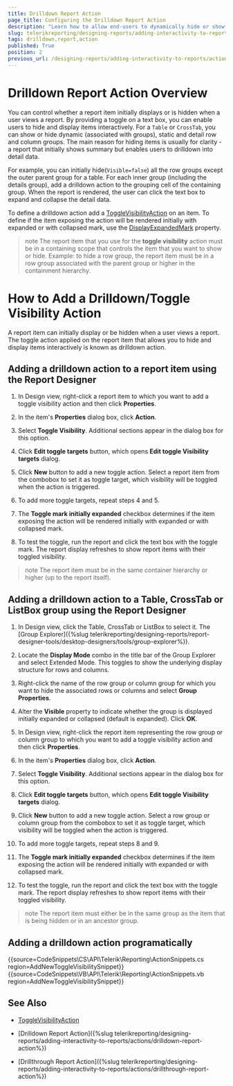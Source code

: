 ```yaml
---
title: Drilldown Report Action
page_title: Configuring the Drilldown Report Action 
description: "Learn how to allow end-users to dynamically hide or show report content through the Drilldown Interactive Report Action."
slug: telerikreporting/designing-reports/adding-interactivity-to-reports/actions/drilldown-report-action
tags: drilldown,report,action
published: True
position: 2
previous_url: /designing-reports/adding-interactivity-to-reports/actions/how-to/how-to-add-a-drilldown-toggle-visibility-action, /designing-reports-interactivity-drill-down, /designing-reports-interactivity-how-to-add-drilldown-action 
---
```


# Drilldown Report Action Overview

You can control whether a report item initially displays or is hidden when a user views a report. By providing a toggle on a text box, you can enable users to hide and display items interactively. For a `Table` or `CrossTab`, you can show or hide dynamic (associated with groups), static and detail row and column groups. The main reason for hiding items is usually for clarity - a report that initially shows summary but enables users to drilldown into detail data. 

For example, you can initially hide(`Visible=false`) all the row groups except the outer parent group for a table. For each inner group (including the details group), add a drilldown action to the grouping cell of the containing group. When the report is rendered, the user can click the text box to expand and collapse the detail data. 

To define a drilldown action add a [ToggleVisibilityAction](/api/Telerik.Reporting.ToggleVisibilityAction) on an item. To define if the item exposing the action will be rendered initially with expanded or with collapsed mark, use the [DisplayExpandedMark](/api/Telerik.Reporting.ToggleVisibilityAction#Telerik_Reporting_ToggleVisibilityAction_DisplayExpandedMark) property. 

>note The report item that you use for the __toggle visibility__ action must be in a containing scope that controls the item that you want to show or hide. Example: to hide a row group, the report item must be in a row group associated with the parent group or higher in the containment hierarchy. 

# How to Add a Drilldown/Toggle Visibility Action

A report item can initially display or be hidden when a user views a report. The toggle action applied on the report item that allows you to hide and display items interactively is known as drilldown action.

## Adding a drilldown action to a report item using the Report Designer

1. In Design view, right-click a report item to which you want to add a toggle visibility action and then click __Properties__.

1. In the item's __Properties__  dialog box, click __Action__.

1. Select __Toggle Visibility__. Additional sections appear in the dialog box for this option.

1. Click __Edit toggle targets__  button, which opens __Edit toggle Visibility targets__  dialog.

1. Click __New__  button to add a new toggle action. Select a report item from the combobox to set it as toggle target, which visibility will be toggled when the action is triggered.

1. To add more toggle targets, repeat steps 4 and 5.

1. The __Toggle mark initially expanded__  checkbox determines if the item exposing the action will be rendered initially with expanded or with collapsed mark.

1. To test the toggle, run the report and click the text box with the toggle mark. The report display refreshes to show report items with their toggled visibility.

>note The report item must be in the same container hierarchy or higher (up to the report itself).


## Adding a drilldown action to a Table, CrossTab or ListBox group using the Report Designer

1. In Design view, click the Table, CrossTab or ListBox to select it. The [Group Explorer]({%slug telerikreporting/designing-reports/report-designer-tools/desktop-designers/tools/group-explorer%}).

1. Locate the __Display Mode__  combo in the title bar of the Group Explorer and select Extended Mode. This toggles to show the underlying display structure for rows and columns.

1. Right-click the name of the row group or column group for which you want to hide the associated rows or columns and select __Group Properties__.

1. Alter the __Visible__  property to indicate whether the group is displayed initially expanded or collapsed (default is expanded). Click __OK__.

1. In Design view, right-click the report item representing the row group or column group to which you want to add a toggle visibility action and then click __Properties__.

1. In the item's __Properties__  dialog box, click __Action__.

1. Select __Toggle Visibility__. Additional sections appear in the dialog box for this option.

1. Click __Edit toggle targets__  button, which opens __Edit toggle Visibility targets__  dialog.

1. Click __New__  button to add a new toggle action. Select a row group or column group from the combobox to set it as toggle target, which visibility will be toggled when the action is triggered.

1. To add more toggle targets, repeat steps 8 and 9.

1. The __Toggle mark initially expanded__  checkbox determines if the item exposing the action will be rendered initially with expanded or with collapsed mark.

1. To test the toggle, run the report and click the text box with the toggle mark. The report display refreshes to show report items with their toggled visibility.

>note The report item must either be in the same group as the item that is being hidden or in an ancestor group.


## Adding a drilldown action programatically

{{source=CodeSnippets\CS\API\Telerik\Reporting\ActionSnippets.cs region=AddNewToggleVisibilitySnippet}}
{{source=CodeSnippets\VB\API\Telerik\Reporting\ActionSnippets.vb region=AddNewToggleVisibilitySnippet}}


## See Also

 * [ToggleVisibilityAction](/api/Telerik.Reporting.ToggleVisibilityAction)
 
 * [Drilldown Report Action]({%slug telerikreporting/designing-reports/adding-interactivity-to-reports/actions/drilldown-report-action%})

 * [Drillthrough Report Action]({%slug telerikreporting/designing-reports/adding-interactivity-to-reports/actions/drillthrough-report-action%})
